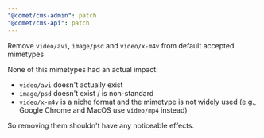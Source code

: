 ```yaml
---
"@comet/cms-admin": patch
"@comet/cms-api": patch
---
```


Remove `video/avi`, `image/psd` and `video/x-m4v` from default accepted mimetypes

None of this mimetypes had an actual impact:

- `video/avi` doesn't actually exist
- `image/psd` doesn't exist / is non-standard
- `video/x-m4v` is a niche format and the mimetype is not widely used (e.g., Google Chrome and MacOS use `video/mp4`
  instead)

So removing them shouldn't have any noticeable effects.
